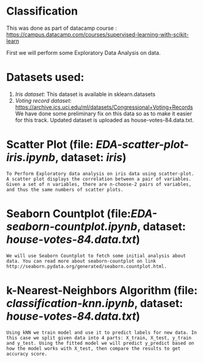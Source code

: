 # Classification

This was done as part of datacamp course : https://campus.datacamp.com/courses/supervised-learning-with-scikit-learn

First we will perform some Exploratory Data Analysis on data. 

# Datasets used: 

1. *Iris dataset*: This dataset is available in sklearn.datasets 
2. *Voting record dataset*: https://archive.ics.uci.edu/ml/datasets/Congressional+Voting+Records We have done some preliminary fix on this data so as to make it easier for this track. Updated dataset is uploaded as house-votes-84.data.txt.

# Scatter Plot (file: *EDA-scatter-plot-iris.ipynb*, dataset: *iris*)
	To Perform Exploratory data analysis on iris data using scatter-plot. 
	A scatter plot displays the correlation between a pair of variables. Given a set of n variables, there are n-choose-2 pairs of variables, and thus the same numbers of scatter plots.

# Seaborn Countplot (file:*EDA-seaborn-countplot.ipynb*, dataset: *house-votes-84.data.txt*)
	We will use Seaborn Countplot to fetch some initial analysis about data. You can read more about seaborn-countplot on link http://seaborn.pydata.org/generated/seaborn.countplot.html.

# k-Nearest-Neighbors Algorithm (file: *classification-knn.ipynb*, dataset: *house-votes-84.data.txt*)
	Using kNN we train model and use it to predict labels for new data. In this case we split given data into 4 parts: X_train, X_test, y_train and y_test. Using the fitted model we will predict y_predict based on how the model works with X_test, then compare the results to get accuracy score. 
